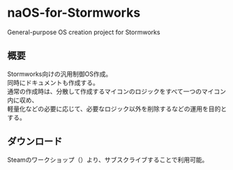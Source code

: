 # naOS-for-Stormworks

General-purpose OS creation project for Stormworks

## 概要  
Stormworks向けの汎用制御OS作成。  
同時にドキュメントも作成する。  
通常の作成時は、分散して作成するマイコンのロジックをすべて一つのマイコン内に収め、  
軽量化などの必要に応じて、必要なロジック以外を削除するなどの運用を目的とする。  

## ダウンロード  
Steamのワークショップ（）より、サブスクライブすることで利用可能。  
